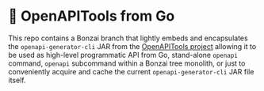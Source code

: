 # 🌳 OpenAPITools from Go

This repo contains a Bonzai branch that lightly embeds and encapsulates
the `openapi-generator-cli` JAR from the [OpenAPITools project][]
allowing it to be used as high-level programmatic API from Go,
stand-alone `openapi` command, `openapi` subcommand within a Bonzai tree
monolith, or just to conveniently acquire and cache the current
`openapi-generator-cli` JAR file itself.

[OpenAPITools project]: https://github.com/OpenAPITools

